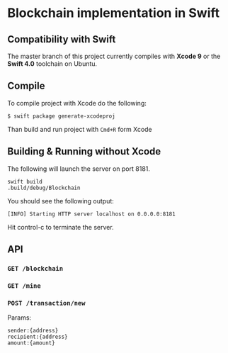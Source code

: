 # Blockchain implementation in Swift 

## Compatibility with Swift

The master branch of this project currently compiles with **Xcode 9** or the **Swift 4.0** toolchain on Ubuntu.

## Compile

To compile project with Xcode do the following:

```
$ swift package generate-xcodeproj
```

Than build and run project with `Cmd+R` form Xcode

## Building & Running without Xcode

The following will launch the server on port 8181.

```
swift build
.build/debug/Blockchain
```

You should see the following output:

```
[INFO] Starting HTTP server localhost on 0.0.0.0:8181
```
Hit control-c to terminate the server.

## API

### `GET /blockchain`

### `GET /mine`

### `POST /transaction/new`

Params:

```
sender:{address}
recipient:{address}
amount:{amount}
```


